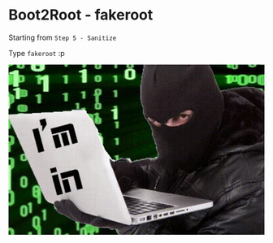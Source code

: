 # Boot2Root - fakeroot

Starting from `Step 5 - Sanitize`

Type `fakeroot` :p

![we are super hackers](../figs/breezy-hacker.gif)
